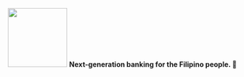 <div align="center">
  <img height="120" src="https://ik.imagekit.io/drs/HyperBank/hyperbank_icon_8LBl3ELNy.png" alt="" />
  
  <strong align="center">
    Next-generation banking for the Filipino people. 🚀
  </strong>
</div>
